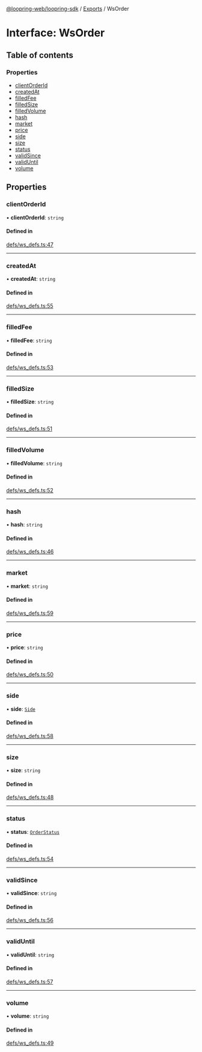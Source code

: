 [@loopring-web/loopring-sdk](../README.md) / [Exports](../modules.md) / WsOrder

# Interface: WsOrder

## Table of contents

### Properties

- [clientOrderId](WsOrder.md#clientorderid)
- [createdAt](WsOrder.md#createdat)
- [filledFee](WsOrder.md#filledfee)
- [filledSize](WsOrder.md#filledsize)
- [filledVolume](WsOrder.md#filledvolume)
- [hash](WsOrder.md#hash)
- [market](WsOrder.md#market)
- [price](WsOrder.md#price)
- [side](WsOrder.md#side)
- [size](WsOrder.md#size)
- [status](WsOrder.md#status)
- [validSince](WsOrder.md#validsince)
- [validUntil](WsOrder.md#validuntil)
- [volume](WsOrder.md#volume)

## Properties

### clientOrderId

• **clientOrderId**: `string`

#### Defined in

[defs/ws_defs.ts:47](https://github.com/Loopring/loopring_sdk/blob/1830d54/src/defs/ws_defs.ts#L47)

___

### createdAt

• **createdAt**: `string`

#### Defined in

[defs/ws_defs.ts:55](https://github.com/Loopring/loopring_sdk/blob/1830d54/src/defs/ws_defs.ts#L55)

___

### filledFee

• **filledFee**: `string`

#### Defined in

[defs/ws_defs.ts:53](https://github.com/Loopring/loopring_sdk/blob/1830d54/src/defs/ws_defs.ts#L53)

___

### filledSize

• **filledSize**: `string`

#### Defined in

[defs/ws_defs.ts:51](https://github.com/Loopring/loopring_sdk/blob/1830d54/src/defs/ws_defs.ts#L51)

___

### filledVolume

• **filledVolume**: `string`

#### Defined in

[defs/ws_defs.ts:52](https://github.com/Loopring/loopring_sdk/blob/1830d54/src/defs/ws_defs.ts#L52)

___

### hash

• **hash**: `string`

#### Defined in

[defs/ws_defs.ts:46](https://github.com/Loopring/loopring_sdk/blob/1830d54/src/defs/ws_defs.ts#L46)

___

### market

• **market**: `string`

#### Defined in

[defs/ws_defs.ts:59](https://github.com/Loopring/loopring_sdk/blob/1830d54/src/defs/ws_defs.ts#L59)

___

### price

• **price**: `string`

#### Defined in

[defs/ws_defs.ts:50](https://github.com/Loopring/loopring_sdk/blob/1830d54/src/defs/ws_defs.ts#L50)

___

### side

• **side**: [`Side`](../enums/Side.md)

#### Defined in

[defs/ws_defs.ts:58](https://github.com/Loopring/loopring_sdk/blob/1830d54/src/defs/ws_defs.ts#L58)

___

### size

• **size**: `string`

#### Defined in

[defs/ws_defs.ts:48](https://github.com/Loopring/loopring_sdk/blob/1830d54/src/defs/ws_defs.ts#L48)

___

### status

• **status**: [`OrderStatus`](../enums/OrderStatus.md)

#### Defined in

[defs/ws_defs.ts:54](https://github.com/Loopring/loopring_sdk/blob/1830d54/src/defs/ws_defs.ts#L54)

___

### validSince

• **validSince**: `string`

#### Defined in

[defs/ws_defs.ts:56](https://github.com/Loopring/loopring_sdk/blob/1830d54/src/defs/ws_defs.ts#L56)

___

### validUntil

• **validUntil**: `string`

#### Defined in

[defs/ws_defs.ts:57](https://github.com/Loopring/loopring_sdk/blob/1830d54/src/defs/ws_defs.ts#L57)

___

### volume

• **volume**: `string`

#### Defined in

[defs/ws_defs.ts:49](https://github.com/Loopring/loopring_sdk/blob/1830d54/src/defs/ws_defs.ts#L49)
